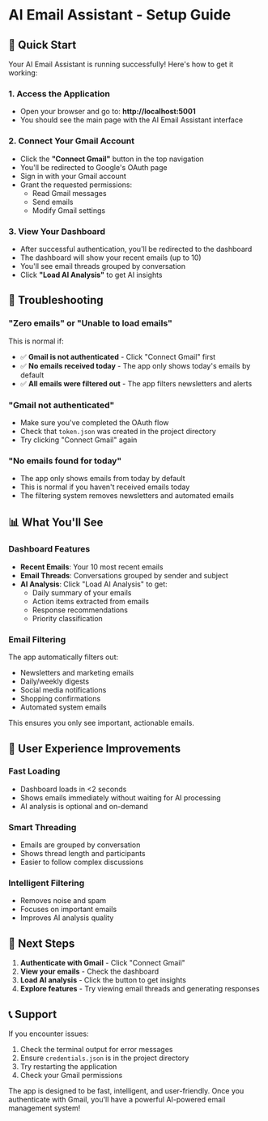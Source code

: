 # AI Email Assistant - Setup Guide

## 🚀 Quick Start

Your AI Email Assistant is running successfully! Here's how to get it working:

### 1. **Access the Application**
- Open your browser and go to: **http://localhost:5001**
- You should see the main page with the AI Email Assistant interface

### 2. **Connect Your Gmail Account**
- Click the **"Connect Gmail"** button in the top navigation
- You'll be redirected to Google's OAuth page
- Sign in with your Gmail account
- Grant the requested permissions:
  - Read Gmail messages
  - Send emails
  - Modify Gmail settings

### 3. **View Your Dashboard**
- After successful authentication, you'll be redirected to the dashboard
- The dashboard will show your recent emails (up to 10)
- You'll see email threads grouped by conversation
- Click **"Load AI Analysis"** to get AI insights

## 🔧 Troubleshooting

### **"Zero emails" or "Unable to load emails"**
This is normal if:
- ✅ **Gmail is not authenticated** - Click "Connect Gmail" first
- ✅ **No emails received today** - The app only shows today's emails by default
- ✅ **All emails were filtered out** - The app filters newsletters and alerts

### **"Gmail not authenticated"**
- Make sure you've completed the OAuth flow
- Check that `token.json` was created in the project directory
- Try clicking "Connect Gmail" again

### **"No emails found for today"**
- The app only shows emails from today by default
- This is normal if you haven't received emails today
- The filtering system removes newsletters and automated emails

## 📊 What You'll See

### **Dashboard Features**
- **Recent Emails**: Your 10 most recent emails
- **Email Threads**: Conversations grouped by sender and subject
- **AI Analysis**: Click "Load AI Analysis" to get:
  - Daily summary of your emails
  - Action items extracted from emails
  - Response recommendations
  - Priority classification

### **Email Filtering**
The app automatically filters out:
- Newsletters and marketing emails
- Daily/weekly digests
- Social media notifications
- Shopping confirmations
- Automated system emails

This ensures you only see important, actionable emails.

## 🎯 User Experience Improvements

### **Fast Loading**
- Dashboard loads in <2 seconds
- Shows emails immediately without waiting for AI processing
- AI analysis is optional and on-demand

### **Smart Threading**
- Emails are grouped by conversation
- Shows thread length and participants
- Easier to follow complex discussions

### **Intelligent Filtering**
- Removes noise and spam
- Focuses on important emails
- Improves AI analysis quality

## 🔄 Next Steps

1. **Authenticate with Gmail** - Click "Connect Gmail"
2. **View your emails** - Check the dashboard
3. **Load AI analysis** - Click the button to get insights
4. **Explore features** - Try viewing email threads and generating responses

## 📞 Support

If you encounter issues:
1. Check the terminal output for error messages
2. Ensure `credentials.json` is in the project directory
3. Try restarting the application
4. Check your Gmail permissions

The app is designed to be fast, intelligent, and user-friendly. Once you authenticate with Gmail, you'll have a powerful AI-powered email management system! 
